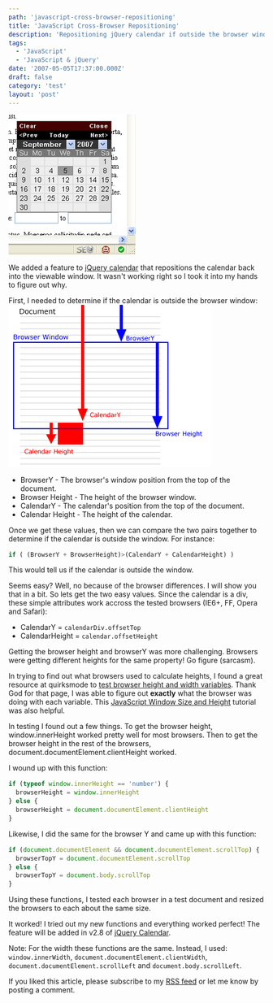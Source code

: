 ```yaml
---
path: 'javascript-cross-browser-repositioning'
title: 'JavaScript Cross-Browser Repositioning'
description: 'Repositioning jQuery calendar if outside the browser window in IE6, IE7, FireFox, Safari and Opera web browsers.'
tags:
  - 'JavaScript'
  - 'JavaScript & jQuery'
date: '2007-05-05T17:37:00.000Z'
draft: false
category: 'test'
layout: 'post'
---
```


![](./calendar-reposition.gif)

We added a feature to [jQuery calendar](jquery-ui-datepicker) that repositions the calendar back into the viewable window. It wasn't working right so I took it into my hands to figure out why.

First, I needed to determine if the calendar is outside the browser window:
![](calendar-heights.gif)

- BrowserY - The browser's window position from the top of the document.
- Browser Height - The height of the browser window.
- CalendarY - The calendar's position from the top of the document.
- Calendar Height - The height of the calendar.

Once we get these values, then we can compare the two pairs together to determine if the calendar is outside the window. For instance:

```js
if ( (BrowserY + BrowserHeight)>(CalendarY + CalendarHeight) )
```

This would tell us if the calendar is outside the window.

Seems easy? Well, no because of the browser differences. I will show you that in a bit. So lets get the two easy values. Since the calendar is a div, these simple attributes work accross the tested browsers (IE6+, FF, Opera and Safari):

- CalendarY = `calendarDiv.offsetTop`
- CalendarHeight = `calendar.offsetHeight`

Getting the browser height and browserY was more challenging. Browsers were getting different heights for the same property! Go figure (sarcasm).

In trying to find out what browsers used to calculate heights, I found a great resource at quirksmode to [test browser height and width variables](http://www.quirksmode.org/js/doctype_on.html). Thank God for that page, I was able to figure out **exactly** what the browser was doing with each variable. This [JavaScript Window Size and Height](http://www.howtocreate.co.uk/tutorials/javascript/browserwindow) tutorial was also helpful.

In testing I found out a few things. To get the browser height, window.innerHeight worked pretty well for most browsers. Then to get the browser height in the rest of the browsers, document.documentElement.clientHeight worked.

I wound up with this function:

```js
if (typeof window.innerHeight == 'number') {
  browserHeight = window.innerHeight
} else {
  browserHeight = document.documentElement.clientHeight
}
```

Likewise, I did the same for the browser Y and came up with this function:

```js
if (document.documentElement && document.documentElement.scrollTop) {
  browserTopY = document.documentElement.scrollTop
} else {
  browserTopY = document.body.scrollTop
}
```

Using these functions, I tested each browser in a test document and resized the browsers to each about the same size.

It worked! I tried out my new functions and everything worked perfect! The feature will be added in v2.8 of [jQuery Calendar](jquery-ui-datepicker).

Note: For the width these functions are the same. Instead, I used: `window.innerWidth`, `document.documentElement.clientWidth`, `document.documentElement.scrollLeft` and `document.body.scrollLeft`.

If you liked this article, please subscribe to my [RSS feed](http://feeds.feedburner.com/allTrades) or let me know by posting a comment.

